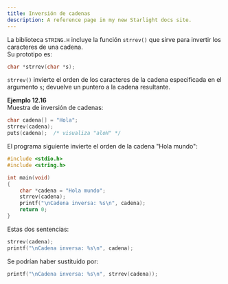 ```yaml
---
title: Inversión de cadenas
description: A reference page in my new Starlight docs site.
---
```


La biblioteca `STRING.H` incluye la función `strrev()` que sirve para invertir los caracteres de una cadena.  
Su prototipo es:

```c
char *strrev(char *s);
```

`strrev()` invierte el orden de los caracteres de la cadena especificada en el argumento `s`; devuelve un puntero a la cadena resultante.

**Ejemplo 12.16**  
Muestra de inversión de cadenas:

```c
char cadena[] = "Hola";
strrev(cadena);
puts(cadena);  /* visualiza "aloH" */
```

El programa siguiente invierte el orden de la cadena "Hola mundo":

```c
#include <stdio.h>
#include <string.h>

int main(void)
{
    char *cadena = "Hola mundo";
    strrev(cadena);
    printf("\nCadena inversa: %s\n", cadena);
    return 0;
}
```

Estas dos sentencias:

```c
strrev(cadena);
printf("\nCadena inversa: %s\n", cadena);
```

Se podrían haber sustituido por:

```c
printf("\nCadena inversa: %s\n", strrev(cadena));
```

